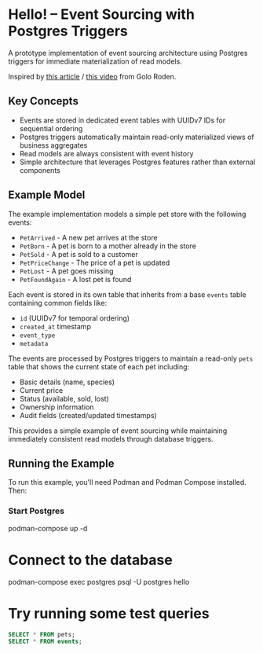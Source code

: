 # Hello! – Event Sourcing with Postgres Triggers

A prototype implementation of event sourcing architecture using Postgres triggers for immediate materialization of read models.

Inspired by [this article](https://www.heise.de/blog/Event-Sourcing-Die-bessere-Art-zu-entwickeln-10258295.html) / [this video](https://www.youtube.com/watch?v=ss9wnixCGRY) from Golo Roden.

## Key Concepts

- Events are stored in dedicated event tables with UUIDv7 IDs for sequential ordering
- Postgres triggers automatically maintain read-only materialized views of business aggregates
- Read models are always consistent with event history
- Simple architecture that leverages Postgres features rather than external components

## Example Model

The example implementation models a simple pet store with the following events:

- `PetArrived` - A new pet arrives at the store
- `PetBorn` - A pet is born to a mother already in the store
- `PetSold` - A pet is sold to a customer
- `PetPriceChange` - The price of a pet is updated
- `PetLost` - A pet goes missing
- `PetFoundAgain` - A lost pet is found

Each event is stored in its own table that inherits from a base `events` table containing common fields like:

- `id` (UUIDv7 for temporal ordering)
- `created_at` timestamp 
- `event_type`
- `metadata`

The events are processed by Postgres triggers to maintain a read-only `pets` table that shows the current state of each pet including:

- Basic details (name, species)
- Current price
- Status (available, sold, lost)
- Ownership information
- Audit fields (created/updated timestamps)

This provides a simple example of event sourcing while maintaining immediately consistent read models through database triggers.

## Running the Example

To run this example, you'll need Podman and Podman Compose installed. Then:

### Start Postgres
podman-compose up -d

# Connect to the database
podman-compose exec postgres psql -U postgres hello

# Try running some test queries
```sql
SELECT * FROM pets;
SELECT * FROM events;
```

